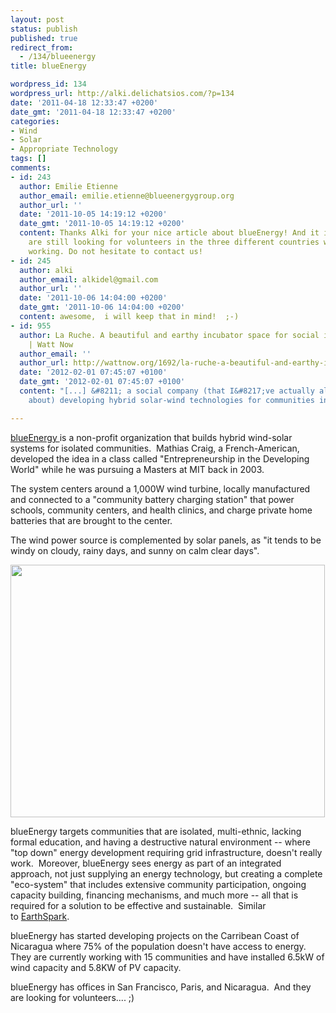 ```yaml
---
layout: post
status: publish
published: true
redirect_from:
  - /134/blueenergy
title: blueEnergy

wordpress_id: 134
wordpress_url: http://alki.delichatsios.com/?p=134
date: '2011-04-18 12:33:47 +0200'
date_gmt: '2011-04-18 12:33:47 +0200'
categories:
- Wind
- Solar
- Appropriate Technology
tags: []
comments:
- id: 243
  author: Emilie Etienne
  author_email: emilie.etienne@blueenergygroup.org
  author_url: ''
  date: '2011-10-05 14:19:12 +0200'
  date_gmt: '2011-10-05 14:19:12 +0200'
  content: Thanks Alki for your nice article about blueEnergy! And it is true, we
    are still looking for volunteers in the three different countries where we are
    working. Do not hesitate to contact us!
- id: 245
  author: alki
  author_email: alkidel@gmail.com
  author_url: ''
  date: '2011-10-06 14:04:00 +0200'
  date_gmt: '2011-10-06 14:04:00 +0200'
  content: awesome,  i will keep that in mind!  ;-)
- id: 955
  author: La Ruche. A beautiful and earthy incubator space for social innovation.
    | Watt Now
  author_email: ''
  author_url: http://wattnow.org/1692/la-ruche-a-beautiful-and-earthy-incubator-space-for-social-innovation
  date: '2012-02-01 07:45:07 +0100'
  date_gmt: '2012-02-01 07:45:07 +0100'
  content: "[...] &#8211; a social company (that I&#8217;ve actually already written
    about) developing hybrid solar-wind technologies for communities in [...]"

---
```

<p><a href="http://www.blueenergygroup.org/?lang=en">blueEnergy </a>is a non-profit organization that builds hybrid wind-solar systems for isolated communities.&nbsp; Mathias Craig, a French-American, developed the idea in a class called "Entrepreneurship in the Developing World" while he was pursuing a Masters at MIT back in 2003.</p>
<p>The system centers around a 1,000W wind turbine, locally manufactured and connected to a "community battery charging station" that power schools, community centers, and health clinics, and charge private home batteries that are brought to the center.</p>
<p>The wind power source is complemented by solar panels, as "it tends to be windy on cloudy, rainy days, and sunny on calm clear days".</p>
<p><a href="httg/spip.php?rubrique24&amp;lang=en"><img class=" wp-image-135 alignnone" title="blueenergy" src="{{ 'assets/from-wordpress/uploads/2011/04/blueenergy.png' | relative_url }}" alt="" width="503" height="404" /></a></p>
<p>blueEnergy targets communities that are isolated, multi-ethnic, lacking formal education, and having a destructive natural environment -- where "top down" energy development requiring grid infrastructure, doesn't really work.&nbsp; Moreover, blueEnergy sees energy as part of an integrated approach, not just supplying an energy technology, but creating a complete "eco-system" that includes extensive community participation, ongoing capacity building, financing mechanisms, and much more -- all that is required for a solution to be effective and sustainable. &nbsp;Similar to&nbsp;<a title="EarthSpark International" href="http://alki.delichatsios.com/?p=118">EarthSpark</a>.</p>
<p>blueEnergy has started developing projects on the Carribean Coast of Nicaragua where 75% of the population doesn't have access to energy.&nbsp; They are currently working with 15 communities and have installed 6.5kW of wind capacity and 5.8KW of PV capacity.</p>
<p>blueEnergy has offices in San Francisco, Paris, and Nicaragua.&nbsp; And they are looking for volunteers.... ;)</p>
<p>
